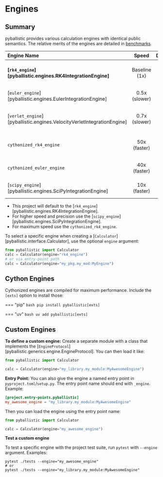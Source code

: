# Engines

## Summary

pyballistic provides various calculation engines with identical public semantics.  The relative merits of the engines are detailed in [benchmarks](benchmarks.md).

| Engine Name               | Speed | Dependencies             | Description                                                   |
|:--------------------------|:---------------:|:-------------------------:|:--------------------------------------------------------------|
| **[`rk4_engine`][pyballistic.engines.RK4IntegrationEngine]** | Baseline (1x)  | None; default            | Runge-Kutta 4th-order integration |
| [`euler_engine`][pyballistic.engines.EulerIntegrationEngine] |  0.5x (slower) | None                     | Euler 1st-order integration |
| [`verlet_engine`][pyballistic.engines.VelocityVerletIntegrationEngine] |  0.7x (slower) | None                     | Verlet 2nd-order symplectic integration |
| `cythonized_rk4_engine`   | 50x (faster)   | [`[exts]`](#cython-engines) | Compiled Runge-Kutta 4th-order |
| <span style="white-space:nowrap;">`cythonized_euler_engine`</span> | 40x (faster)   | [`[exts]`](#cython-engines) | Compiled Euler integration |
| [`scipy_engine`][pyballistic.engines.SciPyIntegrationEngine] | 10x (faster)   | `scipy`                  | Advanced numerical methods  |


* This project will default to the [`rk4_engine`][pyballistic.engines.RK4IntegrationEngine].
* For higher speed and precision use the [`scipy_engine`][pyballistic.engines.SciPyIntegrationEngine].
* For maximum speed use the `cythonized_rk4_engine`.

To select a specific engine when creating a [`Calculator`][pyballistic.interface.Calculator], use the optional `engine` argument:

```python
from pyballistic import Calculator
calc = Calculator(engine="rk4_engine")
# or via entry-point path
calc = Calculator(engine="my_pkg.my_mod:MyEngine")
```

## Cython Engines

Cythonized engines are compiled for maximum performance.  Include the `[exts]` option to install those:

=== "pip"
    ```bash
    pip install pyballistic[exts]
    ```
    
=== "uv"
    ```bash
    uv add pyballistic[exts]
    ```

## Custom Engines

**To define a custom engine:** Create a separate module with a class that implements the [`EngineProtocol`][pyballistic.generics.engine.EngineProtocol].  You can then load it like:
```python
from pyballistic import Calculator

calc = Calculator(engine="my_library.my_module:MyAwesomeEngine")
```

**Entry Point:** You can also give the engine a named entry point in `pyproject.toml`/`setup.py`.  The entry point name should end with `_engine`.  Example:

```toml
[project.entry-points.pyballistic]
my_awesome_engine = "my_library.my_module:MyAwesomeEngine"
```

Then you can load the engine using the entry point name:
```python
from pyballistic import Calculator

calc = Calculator(engine="my_awesome_engine")
```

**Test a custom engine**

To test a specific engine with the project test suite, run `pytest` with `--engine` argument.  Examples:
```shell
pytest ./tests --engine="my_awesome_engine" 
# or
pytest ./tests --engine="my_library.my_module:MyAwesomeEngine" 
```
